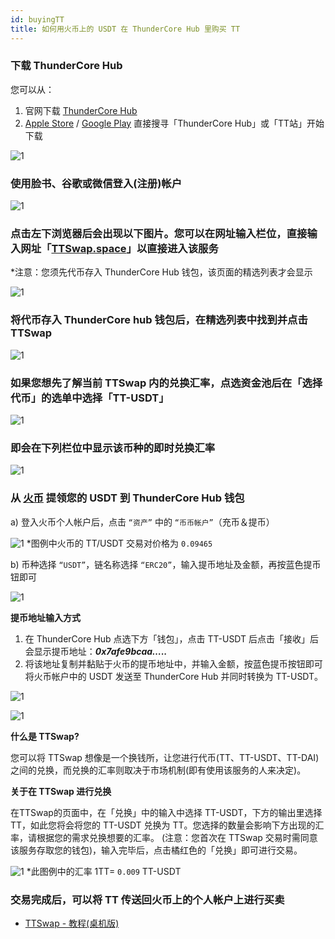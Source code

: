 ```yaml
---
id: buyingTT
title: 如何用火币上的 USDT 在 ThunderCore Hub 里购买 TT
---
```


### 下载  ThunderCore Hub
您可以从：
1. 官网下载 [ThunderCore Hub](https://www.thundercore.com/thundercore-hub/?lang=zh-hans) 
2. [Apple Store](https://apps.apple.com/tw/app/thundercore-hub/id1471222243) / [Google Play](https://play.google.com/store/apps/details?id=com.thundercore.mobile&hl=en) 直接搜寻「ThunderCore Hub」或「TT站」开始下载

![1](assets/img/buyingTT/1.png)

### 使用脸书、谷歌或微信登入(注册)帐户 

![1](assets/img/buyingTT/2.png)

### 点击左下浏览器后会出现以下图片。您可以在网址输入栏位，直接输入网址「[TTSwap.space](https://ttswap.space/#/swap)」以直接进入该服务

*注意：您须先代币存入 ThunderCore Hub 钱包，该页面的精选列表才会显示

![1](assets/img/buyingTT/3.png)

### 将代币存入 ThunderCore hub 钱包后，在精选列表中找到并点击 TTSwap

![1](assets/img/buyingTT/4.png)

### 如果您想先了解当前 TTSwap 内的兑换汇率，点选资金池后在「选择代币」的选单中选择「TT-USDT」

![1](assets/img/buyingTT/5.png)

### 即会在下列栏位中显示该币种的即时兑换汇率

![1](assets/img/buyingTT/6.png)

### 从 [火币](https://www.huobi.com/en-us/exchange/tt_usdt/) 提领您的 USDT 到 ThunderCore Hub 钱包
a) 登入火币个人帐户后，点击 `“资产”` 中的 `“币币帐户”`（充币＆提币）

![1](assets/img/buyingTT/7.png)
 *图例中火币的 TT/USDT 交易对价格为 ```0.09465```

b) 币种选择 `“USDT”`，链名称选择 `“ERC20”`，输入提币地址及金额，再按蓝色提币钮即可 

![1](assets/img/buyingTT/8.png)

__**提币地址输入方式**__

1. 在 ThunderCore Hub 点选下方「钱包」，点击 TT-USDT 后点击「接收」后会显示提币地址：__*0x7afe9bcaa…..*__
2. 将该地址复制并黏贴于火币的提币地址中，并输入金额，按蓝色提币按钮即可将火币帐户中的 USDT 发送至 ThunderCore Hub 并同时转换为 TT-USDT。

![1](assets/img/buyingTT/9.png)

![1](assets/img/buyingTT/10.png)

__**什么是 TTSwap?**__

您可以将 TTSwap 想像是一个换钱所，让您进行代币(TT、TT-USDT、TT-DAI)之间的兑换，而兑换的汇率则取决于市场机制(即有使用该服务的人来决定)。

__**关于在 TTSwap 进行兑换**__

在TTSwap的页面中，在「兑换」中的输入中选择 TT-USDT，下方的输出里选择 TT，如此您将会将您的 TT-USDT 兑换为 TT。您选择的数量会影响下方出现的汇率，请根据您的需求兑换想要的汇率。 (注意：您首次在 TTSwap 交易时需同意该服务存取您的钱包)，输入完毕后，点击橘红色的「兑换」即可进行交易。

![1](assets/img/buyingTT/11.png)
*此图例中的汇率 1TT= ```0.009``` TT-USDT

### 交易完成后，可以将 TT 传送回火币上的个人帐户上进行买卖

* [TTSwap - 教程(桌机版)](https://ttswap.space/TTswapTutorial-cn.pdf)
